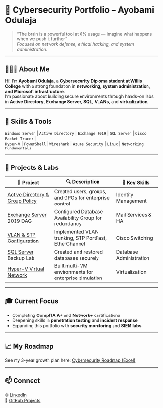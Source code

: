 # 🧠 Cybersecurity Portfolio – Ayobami Odulaja

> “The brain is a powerful tool at 6% usage — imagine what happens when we push it further.”  
> *Focused on network defense, ethical hacking, and system administration.*

---

## 👨🏽‍💻 About Me

Hi! I’m **Ayobami Odulaja**, a **Cybersecurity Diploma student at Willis College** with a strong foundation in **networking, system administration, and Microsoft infrastructure**.  
I’m passionate about building secure environments through hands-on labs in **Active Directory**, **Exchange Server**, **SQL**, **VLANs**, and **virtualization**.

---

## 🧰 Skills & Tools

`Windows Server` | `Active Directory` | `Exchange 2019` | `SQL Server` | `Cisco Packet Tracer` |  
`Hyper-V` | `PowerShell` | `Wireshark` | `Azure Security` | `Linux` | `Networking Fundamentals`

---

## 📂 Projects & Labs

| 💼 Project | 🔍 Description | 🧠 Key Skills |
|-------------|----------------|----------------|
| [Active Directory & Group Policy](./1-ActiveDirectory-Labs/) | Created users, groups, and GPOs for enterprise control | Identity Management |
| [Exchange Server 2019 DAG](./2-Exchange-Server-Labs/) | Configured Database Availability Group for redundancy | Mail Services & HA |
| [VLAN & STP Configuration](./4-Networking-Labs/) | Implemented VLAN trunking, STP PortFast, EtherChannel | Cisco Switching |
| [SQL Server Backup Lab](./3-SQL-Server-Labs/) | Created and restored databases securely | Database Administration |
| [Hyper-V Virtual Network](./5-HyperV-Virtualization/) | Built multi-VM environments for enterprise simulation | Virtualization |

---

## 🎓 Current Focus
- Completing **CompTIA A+** and **Network+** certifications  
- Deepening skills in **penetration testing** and **incident response**  
- Expanding this portfolio with **security monitoring** and **SIEM labs**

---

## 📈 My Roadmap
See my 3-year growth plan here: [Cybersecurity Roadmap (Excel)](./Ayobami_Odulaja_Cybersecurity_Roadmap.xlsx)

---

## 📫 Connect
🌐 [LinkedIn](https://linkedin.com/in/ayobami-odulaja)    
🧰 [GitHub Projects](https://github.com/Ayobami1993)

